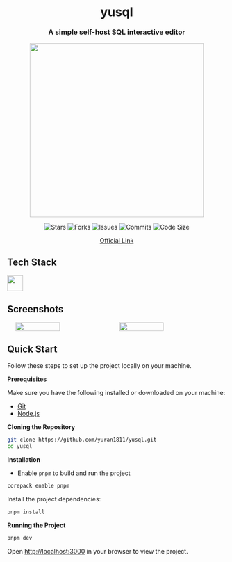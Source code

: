 <h1 align="center">yusql</h1>
<p align="center" style="font-size:16px"><strong>A simple self-host SQL interactive editor</strong></p>
<p align="center">
  <img src="https://raw.githubusercontent.com/catppuccin/catppuccin/main/assets/palette/macchiato.png" width="400" />
</p>

<p align="center">
  <img alt="Stars" src="https://badgen.net/github/stars/yuran1811/yusql">
  <img alt="Forks" src="https://badgen.net/github/forks/yuran1811/yusql">
  <img alt="Issues" src="https://badgen.net/github/issues/yuran1811/yusql">
  <img alt="Commits" src="https://badgen.net/github/commits/yuran1811/yusql">
  <img alt="Code Size" src="https://img.shields.io/github/languages/code-size/yuran1811/yusql">
</p>

<div align="center">
  <a href="https://yusql.vercel.app" target="_blank">Official Link</a>
</div>

## Tech Stack

<img src="https://skill-icons-livid.vercel.app/icons?i=nuxt,tailwind,ts&gap=60" height="36" />

## Screenshots

<div style="display:flex;gap:12px;justify-content:center;flex-wrap:wrap">
  <img src="" style="width:45%;max-width:380px">
  <img src="" style="width:45%;max-width:380px">
</div>

## Quick Start

Follow these steps to set up the project locally on your machine.

**Prerequisites**

Make sure you have the following installed or downloaded on your machine:

- [Git](https://git-scm.com/)
- [Node.js](https://nodejs.org/en)

**Cloning the Repository**

```bash
git clone https://github.com/yuran1811/yusql.git
cd yusql
```

**Installation**

- Enable `pnpm` to build and run the project

```bash
corepack enable pnpm
```

Install the project dependencies:

```bash
pnpm install
```

**Running the Project**

```bash
pnpm dev
```

Open [http://localhost:3000](http://localhost:3000) in your browser to view the project.
